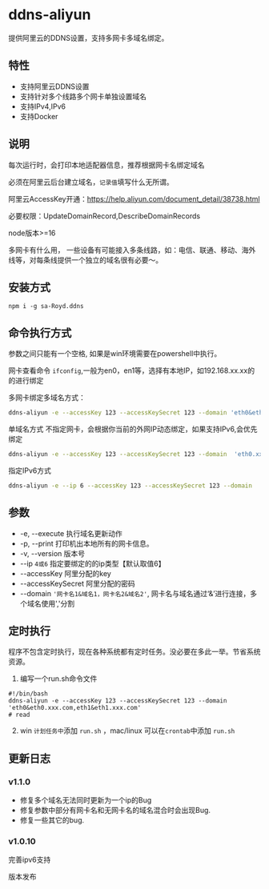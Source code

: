 # ddns-aliyun

提供阿里云的DDNS设置，支持多网卡多域名绑定。

## 特性

- 支持阿里云DDNS设置
- 支持针对多个线路多个网卡单独设置域名
- 支持IPv4,IPv6
- 支持Docker
## 说明
每次运行时，会打印本地适配器信息，推荐根据网卡名绑定域名

必须在阿里云后台建立域名，`记录值`填写什么无所谓。

阿里云AccessKey开通：https://help.aliyun.com/document_detail/38738.html

必要权限：UpdateDomainRecord,DescribeDomainRecords

node版本>=16

多网卡有什么用， 一些设备有可能接入多条线路，如：电信、联通、移动、海外线等，对每条线提供一个独立的域名很有必要～。

## 安装方式

```
npm i -g sa-Royd.ddns
```

## 命令执行方式

参数之间只能有一个空格, 如果是win环境需要在powershell中执行。

网卡查看命令 `ifconfig`,一般为en0，en1等，选择有本地IP，如192.168.xx.xx的的进行绑定

多网卡绑定多域名方式：

``` sh
ddns-aliyun -e --accessKey 123 --accessKeySecret 123 --domain 'eth0&eth0.xxx.com,eth1&eth1.xxx.com'
```

单域名方式
不指定网卡，会根据你当前的外网IP动态绑定，如果支持IPv6,会优先绑定
``` sh
ddns-aliyun -e --accessKey 123 --accessKeySecret 123 --domain  'eth0.xxx.com'
```

指定IPv6方式
``` sh
ddns-aliyun -e --ip 6 --accessKey 123 --accessKeySecret 123 --domain  '网卡名&eth0.xxx.com'
```

## 参数

- -e, --execute 执行域名更新动作
- -p, --print 打印机出本地所有的网卡信息。
- -v, --version 版本号
- --ip `4或6` 指定要绑定的的ip类型【默认取值6】
- --accessKey 阿里分配的key
- --accessKeySecret 阿里分配的密码
- --domain `'网卡名1&域名1，网卡名2&域名2'`, 网卡名与域名通过‘&’进行连接，多个域名使用','分割 

## 定时执行

程序不包含定时执行，现在各种系统都有定时任务。没必要在多此一举。节省系统资源。

1. 编写一个run.sh命令文件

```
#!/bin/bash
ddns-aliyun -e --accessKey 123 --accessKeySecret 123 --domain  'eth0&eth0.xxx.com,eth1&eth1.xxx.com'
# read
```

2. win `计划任务中`添加 `run.sh` ，mac/linux 可以在`crontab`中添加 `run.sh`

## 更新日志

### v1.1.0

- 修复多个域名无法同时更新为一个ip的Bug
- 修复参数中部分有网卡名和无网卡名的域名混合时会出现Bug.
- 修复一些其它的bug.

### v1.0.10

完善ipv6支持

版本发布
